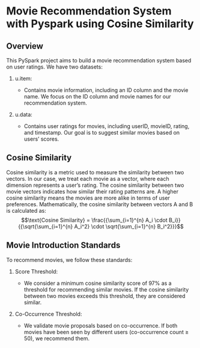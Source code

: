 # Movie Recommendation System with Pyspark using Cosine Similarity
## Overview
This PySpark project aims to build a movie recommendation system based on user ratings. We have two datasets:


1. u.item:

    - Contains movie information, including an ID column and the movie name.
We focus on the ID column and movie names for our recommendation system.



2. u.data:

    - Contains user ratings for movies, including userID, movieID, rating, and timestamp.
Our goal is to suggest similar movies based on users’ scores.



## Cosine Similarity
Cosine similarity is a metric used to measure the similarity between two vectors. In our case, we treat each movie as a vector, where each dimension represents a user’s rating. The cosine similarity between two movie vectors indicates how similar their rating patterns are. A higher cosine similarity means the movies are more alike in terms of user preferences.
Mathematically, the cosine similarity between vectors A and B is calculated as:
$$\text{Cosine Similarity} = \frac{{\sum_{i=1}^{n} A_i \cdot B_i}}{{\sqrt{\sum_{i=1}^{n} A_i^2} \cdot \sqrt{\sum_{i=1}^{n} B_i^2}}}$$

## Movie Introduction Standards
To recommend movies, we follow these standards:


1. Score Threshold:

    - We consider a minimum cosine similarity score of 97% as a threshold for recommending similar movies.
If the cosine similarity between two movies exceeds this threshold, they are considered similar.



2. Co-Occurrence Threshold:

    - We validate movie proposals based on co-occurrence.
If both movies have been seen by different users (co-occurrence count ≥ 50), we recommend them.
